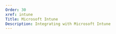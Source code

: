 ```yaml
---
Order: 30
xref: intune
Title: Microsoft Intune
Description: Integrating with Microsoft Intune
---
```


<?! Include "../../../shared/intune-note.txt" /?>

